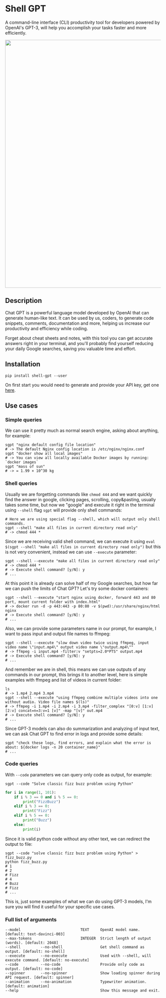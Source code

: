 # Shell GPT
A command-line interface (CLI) productivity tool for developers powered by OpenAI's GPT-3, will help you accomplish your tasks faster and more efficiently.

<div align="center">
    <img src="https://i.ibb.co/zVm2YYc/output-video-2.gif" width="800"/>
</div>

## Description
Chat GPT is a powerful language model developed by OpenAI that can generate human-like text. It can be used by us, coders, to generate code snippets, comments, documentation and more, helping us increase our productivity and efficiency while coding.

Forget about cheat sheets and notes, with this tool you can get accurate answers right in your terminal, and you'll probably find yourself reducing your daily Google searches, saving you valuable time and effort.

## Installation
```shell
pip install shell-gpt --user
```
On first start you would need to generate and provide your API key, get one [here](https://beta.openai.com/account/api-keys).

## Use cases
### Simple queries
We can use it pretty much as normal search engine, asking about anything, for example:
```shell
sgpt "nginx default config file location"
# -> The default Nginx config location is /etc/nginx/nginx.conf
sgpt "docker show all local images"
# -> You can view all locally available Docker images by running: `docker images`
sgpt "mass of sun"
# -> = 1.99 × 10^30 kg
```
### Shell queries
Usually we are forgetting commands like `chmod 444` and we want quickly find the answer in google, clicking pages, scrolling, copy&pasting, usually takes some time, but now we "google" and execute it right in the terminal using `--shell` flag `sgpt` will provide only shell commands:
```shell
# Here we are using special flag --shell, which will output only shell commands.
sgpt --shell "make all files in current directory read only"
# -> chmod 444 *
```
Since we are receiving valid shell command, we can execute it using `eval $(sgpt --shell "make all files in current directory read only")` but this is not very convenient, instead we can use `--execute` parameter:
```shell
sgpt --shell --execute "make all files in current directory read only"
# -> chmod 444 *
# -> Execute shell command? [y/N]: y
# ...
```
At this point it is already can solve half of my Google searches, but how far we can push the limits of Chat GPT? Let's try some docker containers:
```shell
sgpt --shell --execute "start nginx using docker, forward 443 and 80 port, mount current folder with index.html"
# -> docker run -d -p 443:443 -p 80:80 -v $(pwd):/usr/share/nginx/html nginx
# -> Execute shell command? [y/N]: y
# ...
```
Also, we can provide some parameters name in our prompt, for example, I want to pass input and output file names to ffmpeg:
```shell
sgpt --shell --execute "slow down video twice using ffmpeg, input video name \"input.mp4\" output video name \"output.mp4\""
# -> ffmpeg -i input.mp4 -filter:v "setpts=2.0*PTS" output.mp4
# -> Execute shell command? [y/N]: y
# ...
```
And remember we are in shell, this means we can use outputs of any commands in our prompt, this brings it to another level, here is simple examples with ffmpeg and list of videos in current folder:
```shell
ls
# -> 1.mp4 2.mp4 3.mp4
sgpt --shell --execute "using ffmpeg combine multiple videos into one without audio. Video file names $(ls)"
# -> ffmpeg -i 1.mp4 -i 2.mp4 -i 3.mp4 -filter_complex "[0:v] [1:v] [2:v] concat=n=3:v=1 [v]" -map "[v]" out.mp4
# -> Execute shell command? [y/N]: y
# ...
```
Since GPT-3 models can also do summarization and analyzing of input text, we can ask Chat GPT to find error in logs and provide some details:
```shell
sgpt "check these logs, find errors, and explain what the error is about: ${docker logs -n 20 container_name}"
# ...
```
### Code queries
With `--code` parameters we can query only code as output, for example:
```shell
sgpt --code "Solve classic fizz buzz problem using Python"
```
```python
for i in range(1, 101):
    if i % 3 == 0 and i % 5 == 0:
        print("FizzBuzz")
    elif i % 3 == 0:
        print("Fizz")
    elif i % 5 == 0:
        print("Buzz")
    else:
        print(i)
```
Since it is valid python code without any other text, we can redirect the output to file:
```shell
sgpt --code "solve classic fizz buzz problem using Python" > fizz_buzz.py
python fizz_buzz.py
# 1
# 2
# Fizz
# 4
# Buzz
# Fizz
# ...
```
This is, just some examples of what we can do using GPT-3 models, I'm sure you will find it useful for your specific use cases.

### Full list of arguments
```shell
--model                           TEXT     OpenAI model name. [default: text-davinci-003]
--max-tokens                      INTEGER  Strict length of output (words). [default: 2048]
--shell         --no-shell                 Get shell command as output. [default: no-shell]
--execute       --no-execute               Used with --shell, will execute command. [default: no-execute]
--code          --no-code                  Provide only code as output. [default: no-code]
--spinner       --no-spinner               Show loading spinner during API request. [default: spinner]
--animation     --no-animation             Typewriter animation. [default: animation]
--help                                     Show this message and exit.
```
